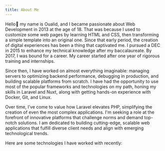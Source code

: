 ```yaml
---
title: About Me
---
```


Hello👋 my name is Oualid, and I became passionate about <span class="keyword">Web Development</span> in 2013 at the age of 18. That was because I used to customize some <span class="keyword">web pages</span> by learning <span class="keyword">HTML</span> and <span class="keyword">CSS</span>, then transforming a simple template into an original one. Since that early period, the creation of <span class="keyword">digital experiences</span> has been a thing that captivated me. I pursued a DEC in 2015 to enhance my technical knowledge after my baccalaureate. By 2017, I was bound for a career. My career started after one year of rigorous training and internships.

Since then, I have worked on almost everything imaginable: managing <span class="keyword">servers</span> to optimizing <span class="keyword">backend performance</span>, <span class="keyword">debugging</span> in <span class="keyword">production</span>, and building scalable <span class="keyword">platforms</span> from scratch. I have had the opportunity to use most of the popular <span class="keyword">frameworks</span> and <span class="keyword">technologies</span> on my path, honing my skills in <span class="keyword">Laravel</span> and <span class="keyword">Nuxt</span>, along with getting hands-on experience with <span class="keyword">Docker</span>, <span class="keyword">Git</span>, and <span class="keyword">Linux</span>.

Over time, I’ve come to value how <span class="keyword">Laravel</span> elevates <span class="keyword">PHP</span>, simplifying the creation of even the most complex <span class="keyword">applications</span>. I'm seeking a role at the forefront of innovative platforms that challenge norms and demand top-notch solutions. I am dedicated to building cutting-edge, scalable <span class="keyword">web applications</span> that fulfill diverse client needs and align with emerging <span class="keyword">technological trends</span>.

Here are some technologies I have worked with recently: